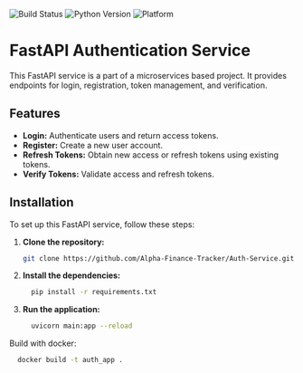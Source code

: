 ![Build Status](https://img.shields.io/github/actions/workflow/status/Alpha-Finance-Tracker/Auth-Service/main.yml)
![Python Version](https://img.shields.io/badge/python-3.12%2B-blue)
![Platform](https://img.shields.io/badge/platform-windows-blue)





# FastAPI Authentication Service

This FastAPI service is a part of a microservices based project. It provides endpoints for  login, registration, token management, and verification.

## Features

- **Login:** Authenticate users and return access tokens.
- **Register:** Create a new user account.
- **Refresh Tokens:** Obtain new access or refresh tokens using existing tokens.
- **Verify Tokens:** Validate access and refresh tokens.

## Installation

To set up this FastAPI service, follow these steps:

1. **Clone the repository:**

   ```bash
   git clone https://github.com/Alpha-Finance-Tracker/Auth-Service.git

2. **Install the dependencies:**
   ```bash
     pip install -r requirements.txt

3. **Run the application:**
    ```bash
      uvicorn main:app --reload

Build with docker:
  ```bash
    docker build -t auth_app .
  
